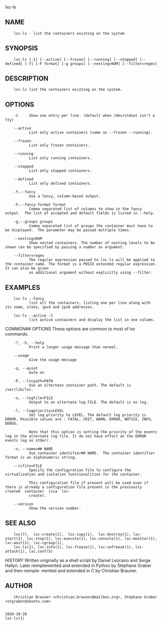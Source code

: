   lxc-ls
 
## NAME
        lxc-ls - list the containers existing on the system
 
## SYNOPSIS
        lxc-ls [-1] [--active] [--frozen] [--running] [--stopped] [--defined] [-f] [-F format] [-g groups] [--nesting=NUM] [--filter=regex]
 
## DESCRIPTION
        lxc-ls list the containers existing on the system.
 
## OPTIONS
        -1     Show one entry per line. (default when /dev/stdout isn't a tty)
 
        --active
               List only active containers (same as --frozen --running).
 
        --frozen
               List only frozen containers.
 
        --running
               List only running containers.
 
        --stopped
               List only stopped containers.
 
        --defined
               List only defined containers.
 
        -f,--fancy
               Use a fancy, column-based output.
 
        -F,--fancy-format format
               Comma separated list of columns to show in the fancy output.  The list of accepted and default fields is listed in --help.
 
        -g,--groups groups
               Comma separated list of groups the container must have to be displayed.  The parameter may be passed multiple times.
 
        --nesting=NUM
               Show nested containers. The number of nesting levels to be shown can be specified by passing a number as argument.
 
        --filter=regex
               The regular expression passed to lxc-ls will be applied to the container name. The format is a POSIX extended regular expression. It can also be given
               as additional argument without explicitly using --filter.
 
## EXAMPLES
        lxc-ls --fancy
               list all the containers, listing one per line along with its name, state, ipv4 and ipv6 addresses.
 
        lxc-ls --active -1
               list active containers and display the list in one column.
 
 COMMON## OPTIONS
        These options are common to most of lxc commands.
 
        -?, -h, --help
               Print a longer usage message than normal.
 
        --usage
               Give the usage message
 
        -q, --quiet
               mute on
 
        -P, --lxcpath=PATH
               Use an alternate container path. The default is /var/lib/lxc.
 
        -o, --logfile=FILE
               Output to an alternate log FILE. The default is no log.
 
        -l, --logpriority=LEVEL
               Set log priority to LEVEL. The default log priority is ERROR. Possible values are : FATAL, CRIT, WARN, ERROR, NOTICE, INFO, DEBUG.
 
               Note that this option is setting the priority of the events log in the alternate log file. It do not have effect on the ERROR events log on stderr.
 
        -n, --name=## NAME
               Use container identifier## NAME.  The container identifier format is an alphanumeric string.
 
        --rcfile=FILE
               Specify the configuration file to configure the virtualization and isolation functionalities for the container.
 
               This configuration file if present will be used even if there is already a configuration file present in the previously created  container  (via  lxc-
               create).
 
        --version
               Show the version number.
 
## SEE ALSO
        lxc(7),  lxc-create(1),  lxc-copy(1),  lxc-destroy(1), lxc-start(1), lxc-stop(1), lxc-execute(1), lxc-console(1), lxc-monitor(1), lxc-wait(1), lxc-cgroup(1),
        lxc-ls(1), lxc-info(1), lxc-freeze(1), lxc-unfreeze(1), lxc-attach(1), lxc.conf(5)
 
 HISTORY
        Written originally as a shell script by Daniel Lezcano and Serge Hallyn.  Later reimplemented and extended in Python by Stéphane  Graber  and  then  reimple‐
        mented and extended in C by Christian Brauner.
 
## AUTHOR
        Christian Brauner <christian.brauner@mailbox.org>, Stéphane Graber <stgraber@ubuntu.com>
 
                                                                              2020-10-28                                                                    lxc-ls(1)
